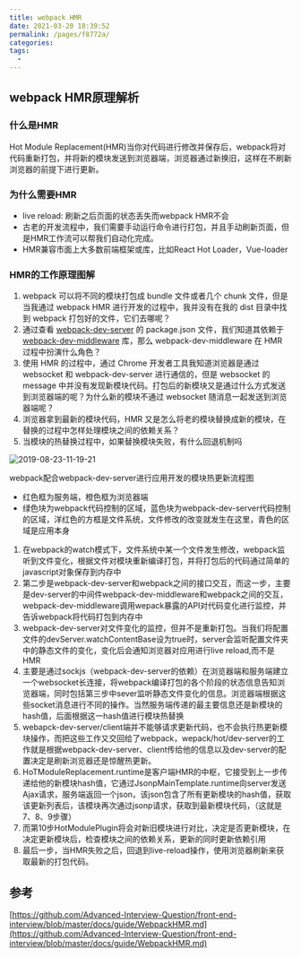 ```yaml
---
title: webpack HMR
date: 2021-03-20 18:39:52
permalink: /pages/f8772a/
categories:
tags:
  - 
---
```

## webpack HMR原理解析

### 什么是HMR

Hot Module Replacement(HMR)当你对代码进行修改并保存后，webpack将对代码重新打包，并将新的模块发送到浏览器端，浏览器通过新换旧，这样在不刷新浏览器的前提下进行更新。

### 为什么需要HMR                       

* live reload: 刷新之后页面的状态丢失而webpack HMR不会
* 古老的开发流程中，我们需要手动运行命令进行打包，并且手动刷新页面，但是HMR工作流可以帮我们自动化完成。
* HMR兼容市面上大多数前端框架或库，比如React Hot Loader，Vue-loader

### HMR的工作原理图解

1. webpack 可以将不同的模块打包成 bundle 文件或者几个 chunk 文件，但是当我通过 webpack HMR 进行开发的过程中，我并没有在我的 dist 目录中找到 webpack 打包好的文件，它们去哪呢？
2. 通过查看 [webpack-dev-server](https://github.com/webpack/webpack-dev-server) 的 package.json 文件，我们知道其依赖于 [webpack-dev-middleware](https://github.com/webpack/webpack-dev-middleware) 库，那么 webpack-dev-middleware 在 HMR 过程中扮演什么角色？
3. 使用 HMR 的过程中，通过 Chrome 开发者工具我知道浏览器是通过 websocket 和 webpack-dev-server 进行通信的，但是 websocket 的 message 中并没有发现新模块代码。打包后的新模块又是通过什么方式发送到浏览器端的呢？为什么新的模块不通过 websocket 随消息一起发送到浏览器端呢？
4. 浏览器拿到最新的模块代码，HMR 又是怎么将老的模块替换成新的模块，在替换的过程中怎样处理模块之间的依赖关系？
5. 当模块的热替换过程中，如果替换模块失败，有什么回退机制吗


![2019-08-23-11-19-21]( https://xiaomuzhu-image.oss-cn-beijing.aliyuncs.com/2fd6143a6e0301de6f209115064cb5b5.png)

webpack配合webpack-dev-server进行应用开发的模块热更新流程图  

* 红色框为服务端，橙色框为浏览器端
* 绿色块为webpack代码控制的区域，蓝色块为webpack-dev-server代码控制的区域，洋红色的方框是文件系统，文件修改的改变就发生在这里，青色的区域是应用本身

1. 在webpack的watch模式下，文件系统中某一个文件发生修改，webpack监听到文件变化，根据文件对模块重新编译打包，并将打包后的代码通过简单的javascript对象保存到内存中
2. 第二步是webpack-dev-server和webpack之间的接口交互，而这一步，主要是dev-server的中间件webpack-dev-middleware和webpack之间的交互，webpack-dev-middleware调用wepack暴露的API对代码变化进行监控，并告诉webpack将代码打包到内存中
3. webpack-dev-server对文件变化的监控，但并不是重新打包。当我们将配置文件的devServer.watchContentBase设为true时，server会监听配置文件夹中的静态文件的变化，变化后会通知浏览器对应用进行live reload,而不是HMR
4. 主要是通过sockjs（webpack-dev-server的依赖）在浏览器端和服务端建立一个websocket长连接，将webpack编译打包的各个阶段的状态信息告知浏览器端，同时包括第三步中sever监听静态文件变化的信息。浏览器端根据这些socket消息进行不同的操作。当然服务端传递的最主要信息还是新模块的hash值，后面根据这一hash值进行模块热替换
5. webapck-dev-server/client端并不能够请求更新代码，也不会执行热更新模块操作，而把这些工作又交回给了webpack，wepack/hot/dev-server的工作就是根据webpack-dev-server、client传给他的信息以及dev-server的配置决定是刷新浏览器还是惊醒热更新。
6. HoTModuleReplacement.runtime是客户端HMR的中枢，它接受到上一步传递给他的新模块hash值，它通过JsonpMainTemplate.runtime向server发送Ajax请求，服务端返回一个json，该json包含了所有更新模块的hash值，获取该更新列表后，该模块再次通过jsonp请求，获取到最新模块代码，（这就是7、8、9步骤）
7. 而第10步HotModulePlugin将会对新旧模块进行对比，决定是否更新模块，在决定更新模块后，检查模块之间的依赖关系，更新的同时更新依赖引用
8. 最后一步，当HMR失败之后，回退到live-reload操作，使用浏览器刷新来获取最新的打包代码。

## 参考

[https://github.com/Advanced-Interview-Question/front-end-interview/blob/master/docs/guide/WebpackHMR.md](https://github.com/Advanced-Interview-Question/front-end-interview/blob/master/docs/guide/WebpackHMR.md)